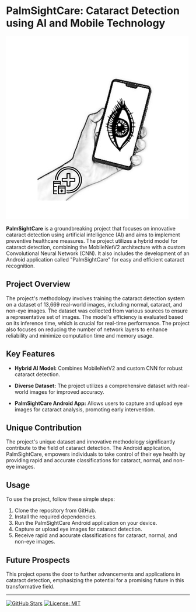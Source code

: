 # PalmSightCare: Cataract Detection using AI and Mobile Technology

![PalmSightCare Logo](https://github.com/SuyogKhanal/palm_sight_care/blob/main/assets/logo.png)

**PalmSightCare** is a groundbreaking project that focuses on innovative cataract detection using artificial intelligence (AI) and aims to implement preventive healthcare measures. The project utilizes a hybrid model for cataract detection, combining the MobileNetV2 architecture with a custom Convolutional Neural Network (CNN). It also includes the development of an Android application called "PalmSightCare" for easy and efficient cataract recognition.

## Project Overview

The project's methodology involves training the cataract detection system on a dataset of 13,669 real-world images, including normal, cataract, and non-eye images. The dataset was collected from various sources to ensure a representative set of images. The model's efficiency is evaluated based on its inference time, which is crucial for real-time performance. The project also focuses on reducing the number of network layers to enhance reliability and minimize computation time and memory usage.

## Key Features

- **Hybrid AI Model:** Combines MobileNetV2 and custom CNN for robust cataract detection.

- **Diverse Dataset:** The project utilizes a comprehensive dataset with real-world images for improved accuracy.

- **PalmSightCare Android App:** Allows users to capture and upload eye images for cataract analysis, promoting early intervention.

## Unique Contribution

The project's unique dataset and innovative methodology significantly contribute to the field of cataract detection. The Android application, PalmSightCare, empowers individuals to take control of their eye health by providing rapid and accurate classifications for cataract, normal, and non-eye images.

## Usage

To use the project, follow these simple steps:

1. Clone the repository from GitHub.
2. Install the required dependencies.
3. Run the PalmSightCare Android application on your device.
4. Capture or upload eye images for cataract detection.
5. Receive rapid and accurate classifications for cataract, normal, and non-eye images.

## Future Prospects

This project opens the door to further advancements and applications in cataract detection, emphasizing the potential for a promising future in this transformative field.


---

[![GitHub Stars](https://img.shields.io/github/stars/SuyogKhanal/palm_sight_care.svg?style=flat&logo=github&colorB=blue&label=Stars)](https://github.com/yourusername/your-repo)
[![License: MIT](https://img.shields.io/badge/License-MIT-yellow.svg)](https://opensource.org/licenses/MIT)
